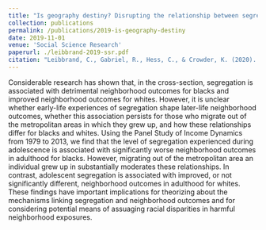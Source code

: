 ```yaml
---
title: "Is geography destiny? Disrupting the relationship between segregation and neighbohrood outcomes"
collection: publications
permalink: /publications/2019-is-geography-destiny
date: 2019-11-01
venue: 'Social Science Research'
paperurl: ./leibbrand-2019-ssr.pdf
citation: "Leibbrand, C., Gabriel, R., Hess, C., & Crowder, K. (2020). Is geography destiny? Disrupting the relationship between segregation and neighbohrood outcomes. Social Science Research, 86, 102396."
---
```


Considerable research has shown that, in the cross-section, segregation is associated with detrimental neighborhood outcomes for blacks and improved neighborhood outcomes for whites. However, it is unclear whether early-life experiences of segregation shape later-life neighborhood outcomes, whether this association persists for those who migrate out of the metropolitan areas in which they grew up, and how these relationships differ for blacks and whites. Using the Panel Study of Income Dynamics from 1979 to 2013, we find that the level of segregation experienced during adolescence is associated with significantly worse neighborhood outcomes in adulthood for blacks. However, migrating out of the metropolitan area an individual grew up in substantially moderates these relationships. In contrast, adolescent segregation is associated with improved, or not significantly different, neighborhood outcomes in adulthood for whites. These findings have important implications for theorizing about the mechanisms linking segregation and neighborhood outcomes and for considering potential means of assuaging racial disparities in harmful neighborhood exposures.
